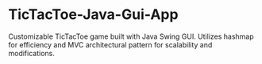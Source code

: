 # TicTacToe-Java-Gui-App
Customizable TicTacToe game built with Java Swing GUI. Utilizes hashmap for efficiency and MVC architectural pattern for scalability and modifications.
